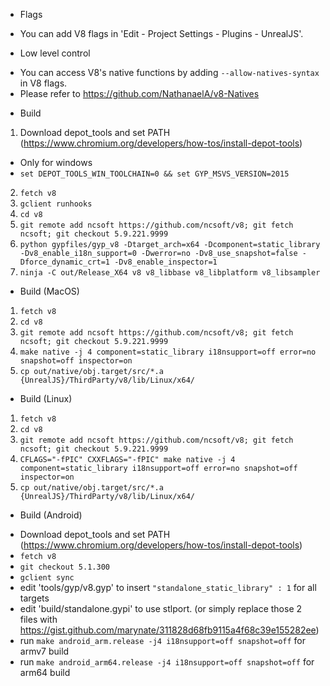 * Flags
 - You can add V8 flags in 'Edit - Project Settings - Plugins - UnrealJS'.

* Low level control
 - You can access V8's native functions by adding `--allow-natives-syntax` in V8 flags.
 - Please refer to https://github.com/NathanaelA/v8-Natives

* Build 
 1. Download depot_tools and set PATH (https://www.chromium.org/developers/how-tos/install-depot-tools)
 - Only for windows
 - `set DEPOT_TOOLS_WIN_TOOLCHAIN=0 && set GYP_MSVS_VERSION=2015`
 2. `fetch v8`
 5. `gclient runhooks`
 6. `cd v8`
 7. `git remote add ncsoft https://github.com/ncsoft/v8; git fetch ncsoft; git checkout 5.9.221.9999`
 8. `python gypfiles/gyp_v8 -Dtarget_arch=x64 -Dcomponent=static_library -Dv8_enable_i18n_support=0 -Dwerror=no -Dv8_use_snapshot=false -Dforce_dynamic_crt=1 -Dv8_enable_inspector=1`
 9. `ninja -C out/Release_X64 v8 v8_libbase v8_libplatform v8_libsampler`

* Build (MacOS)
 1. `fetch v8`
 2. `cd v8`
 3. `git remote add ncsoft https://github.com/ncsoft/v8; git fetch ncsoft; git checkout 5.9.221.9999`
 4. `make native -j 4 component=static_library i18nsupport=off error=no snapshot=off inspector=on` 
 5. `cp out/native/obj.target/src/*.a {UnrealJS}/ThirdParty/v8/lib/Linux/x64/`

* Build (Linux)
 1. `fetch v8`
 2. `cd v8`
 3. `git remote add ncsoft https://github.com/ncsoft/v8; git fetch ncsoft; git checkout 5.9.221.9999`
 4. `CFLAGS="-fPIC" CXXFLAGS="-fPIC" make native -j 4 component=static_library i18nsupport=off error=no snapshot=off inspector=on` 
 5. `cp out/native/obj.target/src/*.a {UnrealJS}/ThirdParty/v8/lib/Linux/x64/`
 
* Build (Android)
 - Download depot_tools and set PATH (https://www.chromium.org/developers/how-tos/install-depot-tools)
 - `fetch v8`
 - `git checkout 5.1.300`
 - `gclient sync`
 - edit 'tools/gyp/v8.gyp' to insert `"standalone_static_library" : 1` for all targets
 - edit 'build/standalone.gypi' to use stlport. (or simply replace those 2 files with https://gist.github.com/marynate/311828d68fb9115a4f68c39e155282ee)
 - run `make android_arm.release -j4 i18nsupport=off snapshot=off` for armv7 build
 - run `make android_arm64.release -j4 i18nsupport=off snapshot=off` for arm64 build
